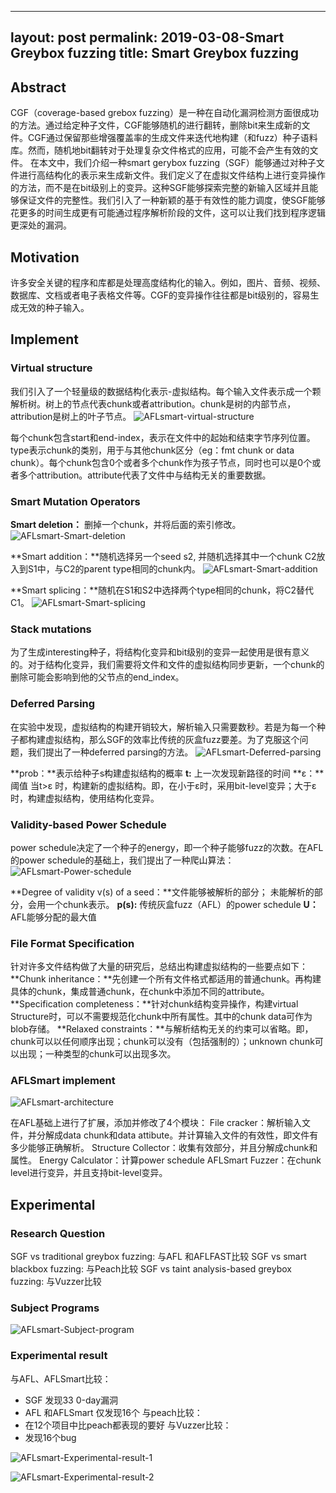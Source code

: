 ﻿
---
layout: post
permalink: 2019-03-08-Smart Greybox fuzzing
title: Smart Greybox fuzzing
---

## Abstract
CGF（coverage-based grebox fuzzing）是一种在自动化漏洞检测方面很成功的方法。通过给定种子文件，CGF能够随机的进行翻转，删除bit来生成新的文件。CGF通过保留那些增强覆盖率的生成文件来迭代地构建（和fuzz）种子语料库。然而，随机地bit翻转对于处理复杂文件格式的应用，可能不会产生有效的文件。
在本文中，我们介绍一种smart gerybox fuzzing（SGF）能够通过对种子文件进行高结构化的表示来生成新文件。我们定义了在虚拟文件结构上进行变异操作的方法，而不是在bit级别上的变异。这种SGF能够探索完整的新输入区域并且能够保证文件的完整性。我们引入了一种新颖的基于有效性的能力调度，使SGF能够花更多的时间生成更有可能通过程序解析阶段的文件，这可以让我们找到程序逻辑更深处的漏洞。
## Motivation
许多安全关键的程序和库都是处理高度结构化的输入。例如，图片、音频、视频、数据库、文档或者电子表格文件等。CGF的变异操作往往都是bit级别的，容易生成无效的种子输入。
## Implement
### Virtual structure
我们引入了一个轻量级的数据结构化表示-虚拟结构。每个输入文件表示成一个颗解析树。树上的节点代表chunk或者attribution。chunk是树的内部节点，attribution是树上的叶子节点。
![AFLsmart-virtual-structure](../assets/AFLsmart-virtual-structure.png)

每个chunk包含start和end-index，表示在文件中的起始和结束字节序列位置。type表示chunk的类别，用于与其他chunk区分（eg：fmt chunk or data chunk）。每个chunk包含0个或者多个chunk作为孩子节点，同时也可以是0个或者多个attribution。attribute代表了文件中与结构无关的重要数据。
### Smart Mutation Operators
**Smart deletion：** 删掉一个chunk，并将后面的索引修改。
![AFLsmart-Smart-deletion](../assets/AFLsmart-Smart-deletion.png)

**Smart addition：**随机选择另一个seed s2, 并随机选择其中一个chunk C2放入到S1中，与C2的parent type相同的chunk内。
![AFLsmart-Smart-addition](../assets/AFLsmart-Smart-addition.png)

**Smart splicing：**随机在S1和S2中选择两个type相同的chunk，将C2替代C1。
![AFLsmart-Smart-splicing](../assets/AFLsmart-Smart-splicing.png)

### Stack mutations
为了生成interesting种子，将结构化变异和bit级别的变异一起使用是很有意义的。对于结构化变异，我们需要将文件和文件的虚拟结构同步更新，一个chunk的删除可能会影响到他的父节点的end_index。
### Deferred Parsing
在实验中发现，虚拟结构的构建开销较大，解析输入只需要数秒。若是为每一个种子都构建虚拟结构，那么SGF的效率比传统的灰盒fuzz要差。为了克服这个问题，我们提出了一种deferred parsing的方法。
![AFLsmart-Deferred-parsing](../assets/AFLsmart-Deferred-parsing.png)

**prob：**表示给种子s构建虚拟结构的概率
**t:** 上一次发现新路径的时间
**ε：**阈值
当t>ε 时，构建新的虚拟结构。即，在小于ε时，采用bit-level变异；大于ε时，构建虚拟结构，使用结构化变异。
### Validity-based Power Schedule
power schedule决定了一个种子的energy，即一个种子能够fuzz的次数。在AFL的power schedule的基础上，我们提出了一种爬山算法：
![AFLsmart-Power-schedule](../assets/AFLsmart-Power-schedule.png)

**Degree of validity v(s) of a seed：**文件能够被解析的部分；
未能解析的部分，会用一个chunk表示。
**p(s):** 传统灰盒fuzz（AFL）的power schedule
**U：** AFL能够分配的最大值
### File Format Specification
针对许多文件结构做了大量的研究后，总结出构建虚拟结构的一些要点如下：
**Chunk inheritance：**先创建一个所有文件格式都适用的普通chunk。再构建具体的chunk，集成普通chunk，在chunk中添加不同的attribute。
**Specification completeness：**针对chunk结构变异操作，构建virtual Structure时，可以不需要规范化chunk中所有属性。其中的chunk data可作为blob存储。
**Relaxed constraints：**与解析结构无关的约束可以省略。即，chunk可以以任何顺序出现；chunk可以没有（包括强制的）；unknown chunk可以出现；一种类型的chunk可以出现多次。
### AFLSmart implement
![AFLsmart-architecture](../assets/AFLsmart-architecture.png)

在AFL基础上进行了扩展，添加并修改了4个模块：
File cracker：解析输入文件，并分解成data chunk和data attibute。并计算输入文件的有效性，即文件有多少能够正确解析。
Structure Collector：收集有效部分，并且分解成chunk和属性。
Energy Calculator：计算power schedule
AFLSmart Fuzzer：在chunk level进行变异，并且支持bit-level变异。
## Experimental
### Research Question
SGF vs traditional greybox fuzzing: 与AFL 和AFLFAST比较
SGF vs smart blackbox fuzzing: 与Peach比较
SGF vs taint analysis-based greybox fuzzing:  与Vuzzer比较
### Subject Programs
![AFLsmart-Subject-program](../assets/AFLsmart-Subject-program.png)

### Experimental result
与AFL、AFLSmart比较：
- SGF 发现33 0-day漏洞
- AFL 和AFLSmart 仅发现16个
与peach比较：
- 在12个项目中比peach都表现的要好
与Vuzzer比较：
- 发现16个bug

![AFLsmart-Experimental-result-1](../assets/AFLsmart-Experimental-result-1.png)

![AFLsmart-Experimental-result-2](../assets/AFLsmart-Experimental-result-2.png)
